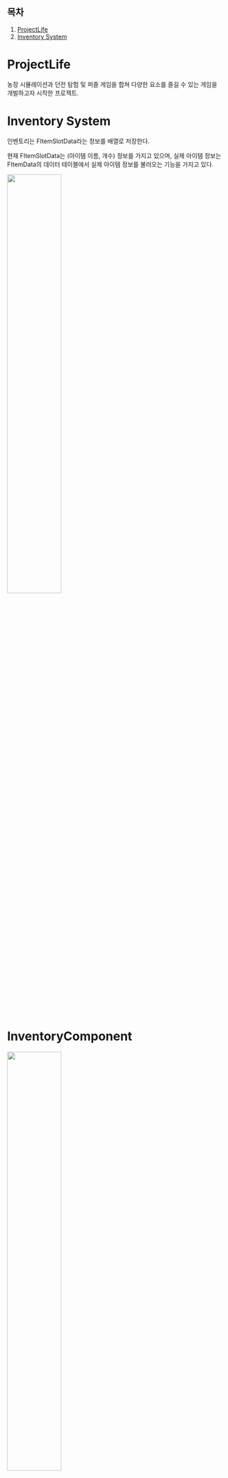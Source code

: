 ## 목차

1. [ProjectLife](#projectlife)
2. [Inventory System](#inventory-system)

# ProjectLife

농장 시뮬레이션과 던전 탐험 및 퍼즐 게임을 합쳐 다양한 요소를 즐길 수 있는 게임을 개발하고자 시작한 프로젝트.

# Inventory System

인벤토리는 FItemSlotData라는 정보를 배열로 저장한다.

현재 FItemSlotData는 (아이템 이름, 개수) 정보를 가지고 있으며, 실제 아이템 정보는 FItemData의 데이터 테이블에서 실제 아이템 정보를 불러오는 기능을 가지고 있다.

<img src="ExplainImages/inventory01.png" width="50%">

# InventoryComponent

<img src="ExplainImages/inventory02.png" width="50%">

UInventoryComponent는 실질적인 인벤토리 기능을 담당한다.

인벤토리를 보유하는 Actor는 현재 ABasicPlayerController, AStorageBox, ACookActor이다.

1. 플레이어는 캐릭터가 인벤토리를 보유하는 것이 아니라 PlayerController가 보유하여 컨트롤하는 캐릭터가 바뀌어도 인벤토리는 같은 것을 사용할 수 있도록 했다.
2. AStorageBox는 맵에 존재하는 보관함으로 인벤토리를 보유한다.
3. ACookActor는 제조 기능(요리)을 위해 인벤토리에서 아이템을 보유하고, ACookActor의 인벤토리에 있는 재료를 기반으로 제작해 준다.

추후 다른 Actor들도 인벤토리를 보유할 수도 있으므로, 컴포넌트를 추가만으로 인벤토리의 다양한 기능을 쉽게 적용할 수 있다.

<img src="ExplainImages/inventory03.png" width="50%">

UInventoryComponent는 OnInventoryDataChanged를 통해 인벤토리의 데이터의 변경이 있을 시에 Broadcast()하여 인벤토리의 내용을 출력하는 UI들의 내용을 변경시켜 준다.

# Inventory UI

<img src="ExplainImages/inventory01.png" width="50%">

Inventory UI는 크게 UInventoryWidget 과 UItemSlot으로 구성되어 있다.
UInventoryWidget은 UItemSlot을 여러 개 보유한 컨테이너의 개념이며, UItemSlot은 UInventoryComponent 안에 있는 아이템 정보를 출력 및 사용을 위한 버튼형 슬롯이다.
플레이어 인벤토리와 보관함 등의 서로 다른 아이템 공간에 Drag Drop으로 아이템을 옮길 수 있다.

<img src="ExplainImages/inventoryUI01.png" width="50%">

다음 예시는 UInventoryWidget의 코드의 일부.
UpdateInventoryWidget()은 UInventoryWidget가 보유한 UItemSlot들을 TArray<UItemSlot*> 형태로 보유하고 있으며 이 슬롯들의 정보를 갱신시켜주는 역할을 한다.
InitInventoryWidget()에서 인벤토리 UI를 초기화하고, UInventoryComponent의 Delegate에 UpdateInventoryWidget()을 bind한다.
인벤토리의 데이터가 바뀔 때마다 Delegate를 Broadcast()하여 UpdateInventoryWidget()가 호출된다.

# Drag Drop

<img src="ExplainImages/inventoryUI02.png" width="50%">

위의 이미지처럼 Drag Drop을 구현하여 인벤토리 내부를 정리할 수 있다.

<img src="ExplainImages/dragdrop01.png" width="50%">

UItemSlot::NativeOnDragDetected()의 코드 일부.

유저가 인벤토리 슬롯을 드래그하면 슬롯의 데이터를 그대로 복사한다.

이 작업을 하면 유저가 슬롯에 마우스 커서를 올리고 클릭한 뒤에 마우스를 움직이면 아이템 슬롯이 드래그 되며 마우스를 따라다닌다.

<img src="ExplainImages/dragdrop02.png" width="50%">

UItemSlot::NativeOnDrop()의 코드 일부.

위에서 만들어진 Drag가 다른 UItemSlot의 위에 놓인다면 두 슬롯의 데이터를 서로 바꾸는 기능을 한다.

# Shop

<img src="ExplainImages/shop01.png" width="50%">

위의 이미지처럼 푸른 실린더 액터에 Interact()하면 위의 이미지처럼 상점 UI가 나타난다.

<img src="ExplainImages/shop02.png" width="50%">

원하는 아이템 개수만큼 조절한 뒤에 OK를 누르면 구매가 확정되어 아이템이 인벤토리에 추가된다.

<img src="ExplainImages/shop03.png" width="50%">

AShoppingActor는 Interact가 가능한 Actor로 IInteractive 인터페이스를 보유하고 있어서 플레이어의 키보드 E를 누르면 Interact()가 호출되어 Interact할 수 있다.

<img src="ExplainImages/shop04.png" width="50%">

AShoppingActor의 Interact()는 플레이어가 AShoppingActor 앞에서 E버튼을 눌렀을 때, UShoppingWidget을 생성한다.

<img src="ExplainImages/shop05.png" width="50%">

AShoppingActor는 BeginPlay()에서 ShoppingDataTable을 읽어 자신이 판매할 아이템 데이터를 불러올 수 있다.
ShoppingDataTable는 미리 설정된 FTableRowBase를 상속한 구조체를 통해 데이터 테이블 블루프린트로 관리되어 있다.